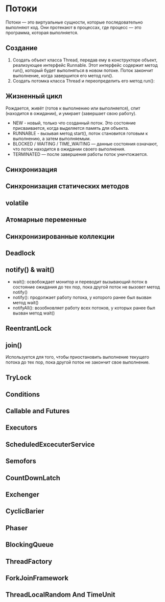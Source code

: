 # Потоки
‌Потоки — это виртуальные сущности, которые последовательно выполняют код. Они протекают в процессах, где процесс — это программа, которая выполняется.
## Создание
1. Создать объект класса Thread, передав ему в конструкторе объект, реализующее интерфейс Runnable. Этот интерфейс содержит метод run(), который будет выполняться в новом потоке. Поток закончит выполнение, когда завершится его метод run().
2. Создать потомка класса Thread и переопределить его метод run():
## Жизненный цикл
Рождается, живёт (готов к выполнению или выполняется), спит (находится в ожидании), и умирает (завершает свою работу).
* NEW - новый, только что созданный поток. Это состояние присваивается, когда выделяется память для объекта.
* RUNNABLE - вызывая метод start(), поток становится готовым к выполнению, а затем выполняемым.
* BLOCKED / WAITING / TIME_WAITING — данные состояния означают, что поток находится в ожидании своего выполнения.
* TERMINATED — после завершения работы поток уничтожается.
## Синхронизация
## Синхронизация статических методов
## volatile
## Атомарные переменные 
## Синхронизированные коллекции 
## Deadlock
## notify() & wait()
* wait(): освобождает монитор и переводит вызывающий поток в состояние ожидания до тех пор, пока другой поток не вызовет метод notify()
* notify(): продолжает работу потока, у которого ранее был вызван метод wait()
* notifyAll(): возобновляет работу всех потоков, у которых ранее был вызван метод wait()
## ReentrantLock
## join() 
Используется для того, чтобы приостановить выполнение текущего потока до тех пор, пока другой поток не закончит свое выполнение.
## TryLock
## Conditions
## Callable and Futures
## Executors
## ScheduledExcecuterService
## Semofors
## CountDownLatch
## Exchenger
## CyclicBarier
## Phaser
## BlockingQueue
## ThreadFactory
## ForkJoinFramework
## ThreadLocalRandom And TimeUnit
